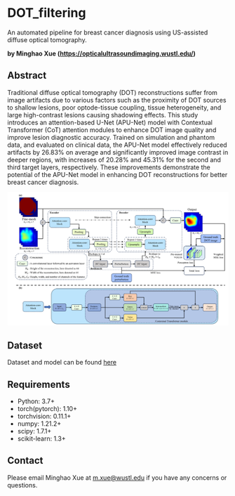 # DOT_filtering
An automated pipeline for breast cancer diagnosis using US-assisted diffuse optical tomography.

**by Minghao Xue (https://opticalultrasoundimaging.wustl.edu/)**

## Abstract

Traditional diffuse optical tomography (DOT) reconstructions suffer from image artifacts due to various factors such as the proximity of DOT sources to shallow lesions, poor optode-tissue coupling, tissue heterogeneity, and large high-contrast lesions causing shadowing effects. This study introduces an attention-based U-Net (APU-Net) model with Contextual Transformer (CoT) attention modules to enhance DOT image quality and improve lesion diagnostic accuracy. Trained on simulation and phantom data, and evaluated on clinical data, the APU-Net model effectively reduced artifacts by 26.83% on average and significantly improved image contrast in deeper regions, with increases of 20.28% and 45.31% for the second and third target layers, respectively. These improvements demonstrate the potential of the APU-Net model in enhancing DOT reconstructions for better breast cancer diagnosis.

![Structure](https://github.com/OpticalUltrasoundImaging/DOT_filtering/blob/main/images/structure.png)
## Dataset
Dataset and model can be found [here](https://drive.google.com/drive/folders/1Nq1HQ3SK2xcLDb1UGh1EGjKDPJWGR_1a?usp=sharing)
## Requirements
* Python: 3.7+
* torch(pytorch): 1.10+
* torchvision: 0.11.1+
* numpy: 1.21.2+
* scipy: 1.7.1+
* scikit-learn: 1.3+


## Contact

Please email Minghao Xue at m.xue@wustl.edu if you have any concerns or questions.
